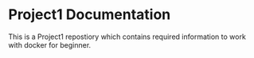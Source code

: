 # Project1 Documentation
This is a Project1 repostiory which contains required information to work with docker for beginner.
